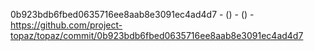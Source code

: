 0b923bdb6fbed0635716ee8aab8e3091ec4ad4d7 -  () -  () - https://github.com/project-topaz/topaz/commit/0b923bdb6fbed0635716ee8aab8e3091ec4ad4d7
